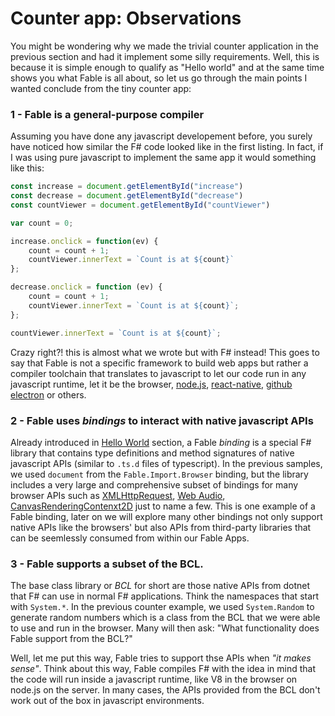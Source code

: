 # Counter app: Observations 

You might be wondering why we made the trivial counter application in the previous section and had it implement some silly requirements. Well, this is because it is simple enough to qualify as "Hello world" and at the same time shows you what Fable is all about, so let us go through the main points I wanted conclude from the tiny counter app:

### 1 - Fable is a general-purpose compiler 

Assuming you have done any javascript developement before, you surely have noticed how similar the F# code looked like in the first listing. In fact, if I was using pure javascript to implement the same app it would something like this: 
```js
const increase = document.getElementById("increase")
const decrease = document.getElementById("decrease")
const countViewer = document.getElementById("countViewer")

var count = 0;

increase.onclick = function(ev) {
    count = count + 1;
    countViewer.innerText = `Count is at ${count}`
};

decrease.onclick = function (ev) {
    count = count + 1;
    countViewer.innerText = `Count is at ${count}`;
};

countViewer.innerText = `Count is at ${count}`;
```
Crazy right?! this is almost what we wrote but with F# instead! This goes to say that Fable is not a specific framework to build web apps but rather a compiler toolchain that translates to javascript to let our code run in any javascript runtime, let it be the browser, [node.js](https://nodejs.org/en/), [react-native](http://facebook.github.io/react-native/), [github electron](https://electronjs.org/) or others. 

### 2 - Fable uses *bindings* to interact with native javascript APIs

Already introduced in [Hello World](hello-world.md) section, a Fable *binding* is a special F# library that contains type definitions and method signatures of native javascript APIs (similar to `.ts.d` files of typescript). In the previous samples, we used `document` from the `Fable.Import.Browser` binding, but the library includes a very large and comprehensive subset of bindings for many browser APIs such as [XMLHttpRequest](https://developer.mozilla.org/en-US/docs/Web/API/XMLHttpRequest), [Web Audio](https://developer.mozilla.org/en-US/docs/Web/API/Web_Audio_API), [CanvasRenderingContenxt2D](https://developer.mozilla.org/en-US/docs/Web/API/CanvasRenderingContext2D) just to name a few. This is one example of a Fable binding, later on we will explore many other bindings not only support native APIs like the browsers' but also APIs from third-party libraries that can be seemlessly consumed from within our Fable Apps. 


### 3 - Fable supports a subset of the BCL. 

The base class library or *BCL* for short are those native APIs from dotnet that F# can use in normal F# applications. Think the namespaces that start with `System.*`. In the previous counter example, we used `System.Random` to generate random numbers which is a class from the BCL that we were able to use and run in the browser. Many will then ask: "What functionality does Fable support from the BCL?" 

Well, let me put this way, Fable tries to support thse APIs when *"it makes sense"*. Think about this way, Fable compiles F# with the idea in mind that the code will run inside a javascript runtime, like V8 in the browser on node.js on the server. In many cases, the APIs provided from the BCL don't work out of the box in javascript environments.  